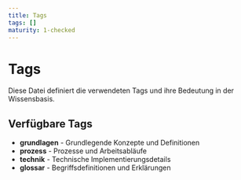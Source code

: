 ```yaml
---
title: Tags
tags: []
maturity: 1-checked
---
```


# Tags

Diese Datei definiert die verwendeten Tags und ihre Bedeutung in der Wissensbasis.

## Verfügbare Tags

- **grundlagen** - Grundlegende Konzepte und Definitionen
- **prozess** - Prozesse und Arbeitsabläufe
- **technik** - Technische Implementierungsdetails
- **glossar** - Begriffsdefinitionen und Erklärungen
